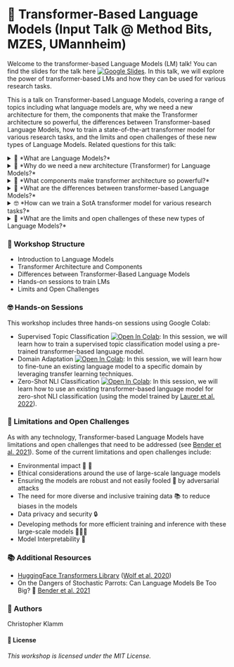 # 🤖 Transformer-Based Language Models (Input Talk @ Method Bits, MZES, UMannheim)
Welcome to the transformer-based Language Models (LM) talk! You can find the slides for the talk here [![Google Slides](https://img.shields.io/badge/Slides-yellow?logo=google-slides)](https://docs.google.com/presentation/d/1py8jRKvNZXCrCCwtAtwgewMHEDM7d1iKI7E4cA_sgt0/edit?usp=sharing). In this talk, we will explore the power of transformer-based LMs and how they can be used for various research tasks.

This is a talk on Transformer-based Language Models, covering a range of topics including what language models are, why we need a new architecture for them, the components that make the Transformer architecture so powerful, the differences between Transformer-based Language Models, how to train a state-of-the-art transformer model for various research tasks, and the limits and open challenges of these new types of Language Models. Related questions for this talk:
<details><summary>🤔 *What are Language Models?*</summary>
<br>
Language models are a type of machine learning model that can predict the probability of a sequence of words in a given context.
</details>
<details><summary>🚀 *Why do we need a new architecture (Transformer) for Language Models?*</summary>
<br>
The Transformer architecture was introduced to overcome the limitations of previous models, such as Recurrent Neural Networks (RNNs) and Long Short-Term Memory (LSTM) networks, in capturing long-term dependencies in text.
</details>
<details><summary>🔧 *What components make transformer architecture so powerful?*</summary>
<br>
The Transformer architecture is made up of several key components, including self-attention mechanisms, multi-head attention, and feed-forward neural networks.
</details>
<details><summary>🤖 *What are the differences between transformer-based Language Models?*</summary>
<br>
There are several different types of transformer-based language models, including autoregressive models like GPT-2 and GPT-3, and encoder-decoder models like BERT and RoBERTa.
</details>
<details><summary>🤓 *How can we train a SotA transformer model for various research tasks?*</summary>
<br>
In this workshop, we will provide hands-on sessions with Colab for implementing a language model for supervised topic classification, a domain adaptation approach, and a zero-shot NLI classification with an existing model.
</details>
<details><summary>🤯 *What are the limits and open challenges of these new types of Language Models?*</summary>
<br>
Despite their impressive performance on various tasks, transformer-based language models still face challenges such as data bias, explainability, and ethical concerns.
</details>


### 📝 Workshop Structure
* Introduction to Language Models
* Transformer Architecture and Components
* Differences between Transformer-Based Language Models
* Hands-on sessions to train LMs
* Limits and Open Challenges

### 🤓 Hands-on Sessions
This workshop includes three hands-on sessions using Google Colab:
* Supervised Topic Classification [![Open In Colab](https://colab.research.google.com/assets/colab-badge.svg)](https://colab.research.google.com/drive/1jK_hD6XJDCEHnWj7yHyCOo8fmqjR3yx0?usp=sharing): In this session, we will learn how to train a supervised topic classification model using a pre-trained transformer-based language model.
* Domain Adaptation [![Open In Colab](https://colab.research.google.com/assets/colab-badge.svg)]([https://colab.research.google.com/drive/1K9zkPIUBPCWaVgg4duuYKirOrxAID0wG?usp=sharing](https://colab.research.google.com/drive/1gaZU9pTCaNyzGdZJEL7sGvq07SsSEY38?usp=sharing)): In this session, we will learn how to fine-tune an existing language model to a specific domain by leveraging transfer learning techniques.
* Zero-Shot NLI Classification [![Open In Colab](https://colab.research.google.com/assets/colab-badge.svg)]([https://colab.research.google.com/drive/1K9zkPIUBPCWaVgg4duuYKirOrxAID0wG?usp=sharing](https://colab.research.google.com/drive/1Big34S9VkknUnhccQR3v-Zo5-JVUhdAv?usp=sharing)): In this session, we will learn how to use an existing transformer-based language model for zero-shot NLI classification (using the model trained by [Laurer et al. 2022](https://huggingface.co/MoritzLaurer/mDeBERTa-v3-base-mnli-xnli)).

### 🦜 Limitations and Open Challenges
As with any technology, Transformer-based Language Models have limitations and open challenges that need to be addressed (see [Bender et al. 2021](https://dl.acm.org/doi/10.1145/3442188.3445922)). Some of the current limitations and open challenges include:
* Environmental impact 🌳 💨
* Ethical considerations around the use of large-scale language models
* Ensuring the models are robust and not easily fooled 👺 by adversarial attacks
* The need for more diverse and inclusive training data 📚 to reduce biases in the models
* Data privacy and security 🔒
* Developing methods for more efficient training and inference with these large-scale models 👩🏾‍🎓
* Model Interpretability 🔎

### 📚 Additional Resources
* [HuggingFace Transformers Library](https://huggingface.co) ([Wolf et al. 2020](https://aclanthology.org/2020.emnlp-demos.6.pdf))
* On the Dangers of Stochastic Parrots: Can Language Models Be Too Big? 🦜 [Bender et al. 2021](https://dl.acm.org/doi/10.1145/3442188.3445922)

### 🤖 Authors
Christopher Klamm

#### 📝 License
_This workshop is licensed under the MIT License._
